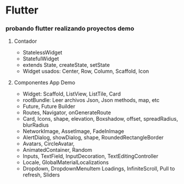 # Flutter

### probando flutter realizando proyectos demo

1. Contador
    - StatelessWidget
    - StatefulWidget
    - extends State, createState, setState
    - Widget usados: Center, Row, Column, Scaffold, Icon

2. Componentes App Demo
    - Widget: Scaffold, ListView, ListTile, Card
    - rootBundle: Leer archivos Json, Json methods, map, etc
    - Future, Future Builder
    - Routes, Navigator, onGenerateRoute
    - Card, Icons, shape, elevation, Boxshadow, offset, spreadRadius, blurRadius
    - NetworkImage, AssetImage, FadeInImage
    - AlertDialog, showDialog, shape, RoundedRectangleBorder
    - Avatars, CircleAvatar,
    - AnimatedContainer, Random
    - Inputs, TextField, InputDecoration, TextEditingController
    - Locale, GlobalMaterialLocalizations
    - Dropdown, DropdownMenuItem
    Loadings, InfiniteScroll, Pull to refresh, Sliders

